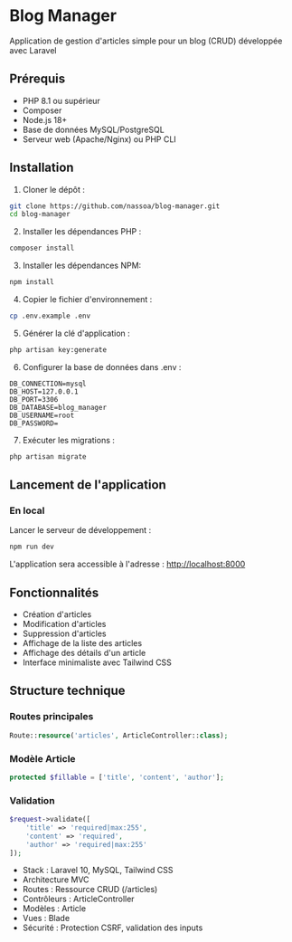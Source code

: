 # Blog Manager

Application de gestion d'articles simple pour un blog (CRUD) développée avec Laravel

## Prérequis

-   PHP 8.1 ou supérieur
-   Composer
-   Node.js 18+
-   Base de données MySQL/PostgreSQL
-   Serveur web (Apache/Nginx) ou PHP CLI

## Installation

1. Cloner le dépôt :

```bash
git clone https://github.com/nassoa/blog-manager.git
cd blog-manager
```

2. Installer les dépendances PHP :

```bash
composer install
```

3. Installer les dépendances NPM:

```bash
npm install
```

4. Copier le fichier d'environnement :

```bash
cp .env.example .env
```

5. Générer la clé d'application :

```bash
php artisan key:generate
```

6. Configurer la base de données dans .env :

```env
DB_CONNECTION=mysql
DB_HOST=127.0.0.1
DB_PORT=3306
DB_DATABASE=blog_manager
DB_USERNAME=root
DB_PASSWORD=
```

7. Exécuter les migrations :

```bash
php artisan migrate
```

## Lancement de l'application

### En local

Lancer le serveur de développement :

```bash
npm run dev
```

L'application sera accessible à l'adresse : [http://localhost:8000](http://localhost:8000)

## Fonctionnalités

-   Création d'articles
-   Modification d'articles
-   Suppression d'articles
-   Affichage de la liste des articles
-   Affichage des détails d'un article
-   Interface minimaliste avec Tailwind CSS

## Structure technique

### Routes principales

```php
Route::resource('articles', ArticleController::class);
```

### Modèle Article

```php
protected $fillable = ['title', 'content', 'author'];
```

### Validation

```php
$request->validate([
    'title' => 'required|max:255',
    'content' => 'required',
    'author' => 'required|max:255'
]);
```

-   Stack : Laravel 10, MySQL, Tailwind CSS
-   Architecture MVC
-   Routes : Ressource CRUD (/articles)
-   Contrôleurs : ArticleController
-   Modèles : Article
-   Vues : Blade
-   Sécurité : Protection CSRF, validation des inputs
